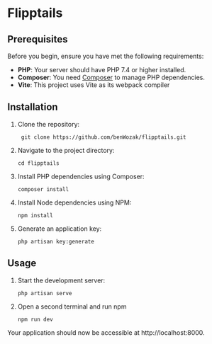 # Flipptails


## Prerequisites

Before you begin, ensure you have met the following requirements:

- **PHP**: Your server should have PHP 7.4 or higher installed.
- **Composer**: You need [Composer](https://getcomposer.org/) to manage PHP dependencies.
- **Vite**: This project uses Vite as its webpack compiler

## Installation

1. Clone the repository:

   ```shell
    git clone https://github.com/benWozak/flipptails.git
    ```

2. Navigate to the project directory:

    ```shell
    cd flipptails
    ```

3. Install PHP dependencies using Composer:
    ```shell
    composer install
    ```

4. Install Node dependencies using NPM:
    ```shell
    npm install
    ```

6. Generate an application key:

    ```shell
    php artisan key:generate
    ```

## Usage

1. Start the development server:

    ```shell
    php artisan serve
    ```

2. Open a second terminal and run npm
    ```shell
    npm run dev
    ```

Your application should now be accessible at http://localhost:8000.
